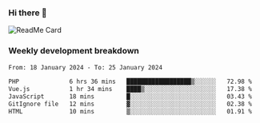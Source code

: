 ### Hi there 👋

<!--
**itzcy/itzcy** is a ✨ _special_ ✨ repository because its `README.md` (this file) appears on your GitHub profile.

Here are some ideas to get you started:

- 🔭 I’m currently working on ...
- 🌱 I’m currently learning ...
- 👯 I’m looking to collaborate on ...
- 🤔 I’m looking for help with ...
- 💬 Ask me about ...
- 📫 How to reach me: ...
- 😄 Pronouns: ...
- ⚡ Fun fact: ...
-->
![ReadMe Card](https://github-readme-stats.vercel.app/api?username=itzcy&show_icons=true&title_color=2d3198&icon_color=797cb8&text_color=24292e&bg_color=f6f8fa)

### Weekly development breakdown
<!--START_SECTION:waka-->

```txt
From: 18 January 2024 - To: 25 January 2024

PHP              6 hrs 36 mins   ██████████████████▒░░░░░░   72.98 %
Vue.js           1 hr 34 mins    ████▒░░░░░░░░░░░░░░░░░░░░   17.38 %
JavaScript       18 mins         █░░░░░░░░░░░░░░░░░░░░░░░░   03.43 %
GitIgnore file   12 mins         ▓░░░░░░░░░░░░░░░░░░░░░░░░   02.38 %
HTML             10 mins         ▒░░░░░░░░░░░░░░░░░░░░░░░░   01.91 %
```

<!--END_SECTION:waka-->
